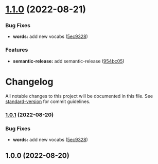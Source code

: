# [1.1.0](https://github.com/mydatahack/mydatahack-blog-site-gatsby/compare/v1.0.0...v1.1.0) (2022-08-21)


### Bug Fixes

* **words:** add new vocabs ([5ec9328](https://github.com/mydatahack/mydatahack-blog-site-gatsby/commit/5ec932884b6d00079548da705edfafb5ef9e07f4))


### Features

* **semantic-release:** add semantic-release ([954bc05](https://github.com/mydatahack/mydatahack-blog-site-gatsby/commit/954bc0589cd5e6ecf781e820bac7e0b0cdf725a5))

# Changelog

All notable changes to this project will be documented in this file. See [standard-version](https://github.com/conventional-changelog/standard-version) for commit guidelines.

### [1.0.1](https://github.com/mydatahack/mydatahack-blog-site-gatsby/compare/v1.0.0...v1.0.1) (2022-08-20)

### Bug Fixes

- **words:** add new vocabs ([5ec9328](https://github.com/mydatahack/mydatahack-blog-site-gatsby/commit/5ec932884b6d00079548da705edfafb5ef9e07f4))

## 1.0.0 (2022-08-20)
